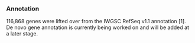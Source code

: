 ### Annotation

116,868 genes were lifted over from the IWGSC RefSeq v1.1 annotation \[1\]. 
De novo gene annotation is currently being worked on and will be added at a later stage.

